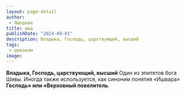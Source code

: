```yaml
---
layout: page-detail
author:
 - Яшодеви
title: иша
publishDate: "2024-09-01"
description: Владыка, Господь, царствующий, высший
tags:
 - шиваизм
image: 
---
```


__Владыка, Господь, царствующий, высший__
Один из эпитетов бога Шивы. Иногда также используется, как синоним понятия «Ишвара» __Господь» или «Верховный повелитель__.

